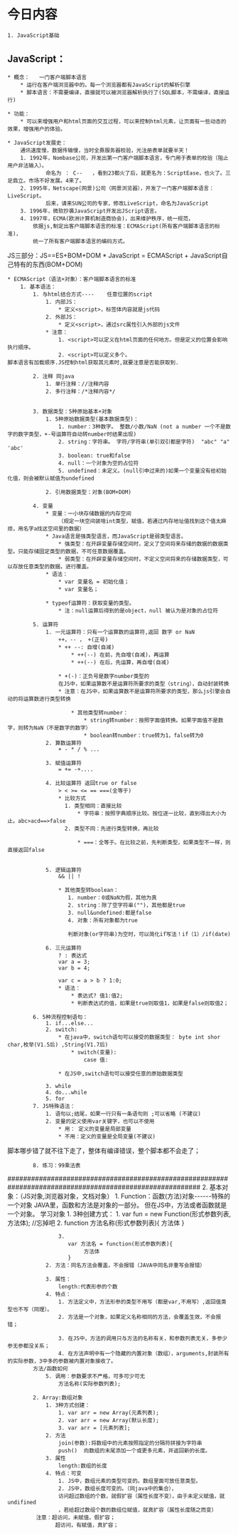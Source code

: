 # 今日内容
	1. JavaScript基础


## JavaScript：
	* 概念：	一门客户端脚本语言
		* 运行在客户端浏览器中的。每一个浏览器都有JavaScript的解析引擎
		* 脚本语言：不需要编译，直接就可以被浏览器解析执行了(SQL脚本，不需编译，直接运行)

	* 功能：
		* 可以来增强用户和html页面的交互过程，可以来控制html元素，让页面有一些动态的效果，增强用户的体验。
	
	* JavaScript发展史：
	    通讯速度慢，数据传输慢，当时全靠服务器校验，光注册表单就要半天！
		1. 1992年，Nombase公司，开发出第一门客户端脚本语言，专门用于表单的校验（阻止用户非法输入）。
		        命名为 ： C--	，看到23都火了后，就更名为：ScriptEase，也火了。三足鼎立。市场不好发展。4来了。
		2. 1995年，Netscape(网景)公司（网景浏览器），开发了一门客户端脚本语言：LiveScript。
		        后来，请来SUN公司的专家，修改LiveScript，命名为JavaScript
		3. 1996年，微软抄袭JavaScript开发出JScript语言。
		4. 1997年，ECMA(欧洲计算机制造商协会)，出来维护秩序，统一规范，
		    依据js,制定出客户端脚本语言的标准：ECMAScript(所有客户端脚本语言的标准)，
		    统一了所有客户端脚本语言的编码方式。
JS三部分：JS==ES+BOM+DOM
		* JavaScript = ECMAScript + JavaScript自己特有的东西(BOM+DOM)

	* ECMAScript（语法+对象）：客户端脚本语言的标准
		1. 基本语法：
			1. 与html结合方式----    任意位置的script
				1. 内部JS：
					* 定义<script>，标签体内容就是js代码
				2. 外部JS：
					* 定义<script>，通过src属性引入外部的js文件
				* 注意：
					1. <script>可以定义在html页面的任何地方。但是定义的位置会影响执行顺序。
					2. <script>可以定义多个。
	脚本语言有加载顺序.JS控制html获取其元素时,就要注意是否能获取到.
	
			2. 注释 同java
				1. 单行注释：//注释内容
				2. 多行注释：/*注释内容*/
				
				
			3. 数据类型：5种原始基本+对象
				1. 5种原始数据类型(基本数据类型)：
					1. number：3种数字。 整数/小数/NaN (not a number 一个不是数字的数字类型，+-号运算符自动转number时结果出现)
					2. string：字符串。 字符/字符串(单引双引都是字符)  "abc" "a" 'abc'
					3. boolean: true和false
					4. null：一个对象为空的占位符
					5. undefined：未定义。(null引申过来的)如果一个变量没有给初始化值，则会被默认赋值为undefined
					
				2. 引用数据类型：对象(BOM+DOM)
				
			4. 变量
				* 变量：一小块存储数据的内存空间
				    （规定一块空间装啥int类型，赋值，若通过内存地址值找到这个值太麻烦，用名字a找这空间里的数据）
				* Java语言是强类型语言，而JavaScript是弱类型语言。
					* 强类型：在开辟变量存储空间时，定义了空间将来存储的数据的数据类型。只能存储固定类型的数据，不可任意数据覆盖。
					* 弱类型：在开辟变量存储空间时，不定义空间将来的存储数据类型，可以存放任意类型的数据。进行覆盖。
				* 语法：
					* var 变量名 = 初始化值；
				    * var 变量名；
				    
				* typeof运算符：获取变量的类型。
					* 注：null运算后得到的是object，null 被认为是对象的占位符
					
            5. 运算符
				1. 一元运算符：只有一个运算数的运算符,返回 数字 or NaN 
					++，-- ， +(正号)  
					* ++ --: 自增(自减)
						* ++(--) 在前，先自增(自减)，再运算
						* ++(--) 在后，先运算，再自增(自减)
						
					* +(-)：正负号是数字number类型的
					在JS中，如果运算数不是运算符所要求的类型（string），自动封装转换
				    * 注意：在JS中，如果运算数不是运算符所要求的类型，那么js引擎会自动的将运算数进行类型转换
				    
                        * 其他类型转number：
                            * string转number：按照字面值转换。如果字面值不是数字，则转为NaN（不是数字的数字）
                            * boolean转number：true转为1，false转为0
				2. 算数运算符
					+ - * / % ...

				3. 赋值运算符
					= += -+....

				4. 比较运算符 返回true or false
					> < >= <= == ===(全等于)
					* 比较方式
	                  1. 类型相同：直接比较
	                      * 字符串：按照字典顺序比较。按位逐一比较，直到得出大小为止。abc>acd==>false
	                  2. 类型不同：先进行类型转换，再比较
	                  
	                      * ===：全等于。在比较之前，先判断类型，如果类型不一样，则直接返回false
					

				5. 逻辑运算符
					&& || !
					
					* 其他类型转boolean：
	                   1. number：0或NaN为假，其他为真
	                   2. string：除了空字符串("")，其他都是true
	                   3. null&undefined:都是false
	                   4. 对象：所有对象都为true
	                   
	                   判断对象(or字符串)为空时，可以简化if写法！if（1）/if(date)
				
				6. 三元运算符
					? : 表达式
					var a = 3;
			        var b = 4;
			
			        var c = a > b ? 1:0;
					* 语法：
						* 表达式? 值1:值2;
						* 判断表达式的值，如果是true则取值1，如果是false则取值2；
				
			6. 5种流程控制语句：
				1. if...else...
				2. switch:
					* 在java中，switch语句可以接受的数据类型： byte int shor char,枚举(V1.5后) ,String(V1.7后)
						* switch(变量):
							case 值:
							
					* 在JS中,switch语句可以接受任意的原始数据类型
					
				3. while
				4. do...while
				5. for
			7. JS特殊语法：
				1. 语句以;结尾，如果一行只有一条语句则 ;可以省略 (不建议)
				2. 变量的定义使用var关键字，也可以不使用
            		* 用： 定义的变量是局部变量
	                * 不用：定义的变量是全局变量(不建议)
脚本哪步错了就不往下走了，整体有编译错误，整个脚本都不会走了；

            8. 练习：99乘法表
            
#########################################################################################################
		2. 基本对象：（JS对象,浏览器对象，文档对象）
			1. Function：函数(方法)对象------特殊的一个对象
			JAVA里，函数和方法是对象的一部分。
			但在JS中，方法或者函数就是一个对象。
			学习对象
                1. 3种创建方式：
                    1. var fun = new Function(形式参数列表,方法体);  //忘掉吧
                    2. 
	                    function 方法名称(形式参数列表){
                            方法体
                        }

                    3. 
	                   var 方法名 = function(形式参数列表){
                            方法体
                       }
                2. 方法：同名方法会覆盖，不会报错（JAVA中同名非重写会报错）

                3. 属性：
                    length:代表形参的个数
                4. 特点：
                    1. 方法定义中，方法形参的类型不用写（都是var,不用写）,返回值类型也不写（同理）。
                    2. 方法是一个对象，如果定义名称相同的方法，会覆盖生效，不会报错；
                    
                    3. 在JS中，方法的调用只与方法的名称有关，和参数列表无关，多参少参无参都没关系；
                    4. 在方法声明中有一个隐藏的内置对象（数组），arguments,封装所有的实际参数，3中多的参数被内置对象接收了。
            方法/函数如何
                5. 调用：参数要求不严格，可多可少可无
                    方法名称(实际参数列表);
			
            2. Array:数组对象
                1. 3种方式创建：
                    1. var arr = new Array(元素列表);
                    2. var arr = new Array(默认长度);
                    3. var arr = [元素列表];
                2. 方法
                    join(参数):将数组中的元素按照指定的分隔符拼接为字符串
                    push()	向数组的末尾添加一个或更多元素，并返回新的长度。
                3. 属性
                    length:数组的长度
                4. 特点：可变
                    1. JS中，数组元素的类型可变的。数组里面可放任意类型。
                    2. JS中，数组长度可变的。（同java中的集合），
                    访问超过数组的个数，就假扩容（属性长度不变），由于未定义赋值，就undifined
                    ，若给超过数组个数的数组位赋值，就真扩容（属性长度随之而变）
             注意：超访问，未赋值，假扩容；
                   超访问，有赋值，真扩容；
                   
                   
                    
			